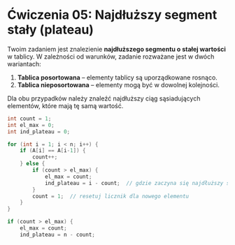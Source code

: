 # Ćwiczenia 05: Najdłuższy segment stały (plateau)

Twoim zadaniem jest znalezienie **najdłuższego segmentu o stałej wartości** w tablicy. W zależności od warunków, zadanie rozważane jest w dwóch wariantach:

1. **Tablica posortowana** – elementy tablicy są uporządkowane rosnąco.
2. **Tablica nieposortowana** – elementy mogą być w dowolnej kolejności.

Dla obu przypadków należy znaleźć najdłuższy ciąg sąsiadujących elementów, które mają tę samą wartość.


```C
int count = 1;
int el_max = 0;
int ind_plateau = 0;

for (int i = 1; i < n; i++) {
    if (A[i] == A[i-1]) {
        count++;
    } else {
        if (count > el_max) {
            el_max = count;
            ind_plateau = i - count;  // gdzie zaczyna się najdłuższy segment
        }
        count = 1;  // resetuj licznik dla nowego elementu
    }
}

if (count > el_max) {
    el_max = count;
    ind_plateau = n - count;
```

